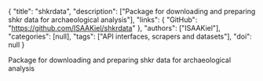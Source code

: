 {
  "title": "shkrdata",
  "description": ["Package for downloading and preparing shkr data for archaeological analysis"],
  "links": {
    "GitHub": "https://github.com/ISAAKiel/shkrdata"
  },
  "authors": ["ISAAKiel"],
  "categories": [null],
  "tags": ["API interfaces, scrapers and datasets"],
  "doi": null
}

<!-- Generated by csv2md.R – do not edit by hand -->

Package for downloading and preparing shkr data for archaeological analysis